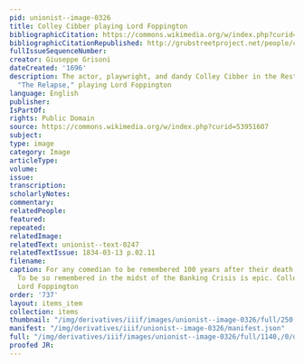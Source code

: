 ```yaml
---
pid: unionist--image-0326
title: Colley Cibber playing Lord Foppington
bibliographicCitation: https://commons.wikimedia.org/w/index.php?curid=53951607
bibliographicCitationRepublished: http://grubstreetproject.net/people/colleycibber/images/1696_grisoni.php
fullIssueSequenceNumber: 
creator: Giuseppe Grisoni
dateCreated: '1696'
description: The actor, playwright, and dandy Colley Cibber in the Restoration comedy
  "The Relapse," playing Lord Foppington
language: English
publisher: 
IsPartOf: 
rights: Public Domain
source: https://commons.wikimedia.org/w/index.php?curid=53951607
subject: 
type: image
category: Image
articleType: 
volume: 
issue: 
transcription: 
scholarlyNotes: 
commentary: 
relatedPeople: 
featured: 
repeated: 
relatedImage: 
relatedText: unionist--text-0247
relatedTextIssue: 1834-03-13 p.02.11
filename: 
caption: For any comedian to be remembered 100 years after their death is an achievement.
  To be so remembered in the midst of the Banking Crisis is epic. Colley Cibber playing
  Lord Foppington
order: '737'
layout: items_item
collection: items
thumbnail: "/img/derivatives/iiif/images/unionist--image-0326/full/250,/0/default.jpg"
manifest: "/img/derivatives/iiif/unionist--image-0326/manifest.json"
full: "/img/derivatives/iiif/images/unionist--image-0326/full/1140,/0/default.jpg"
proofed JR: 
---
```

